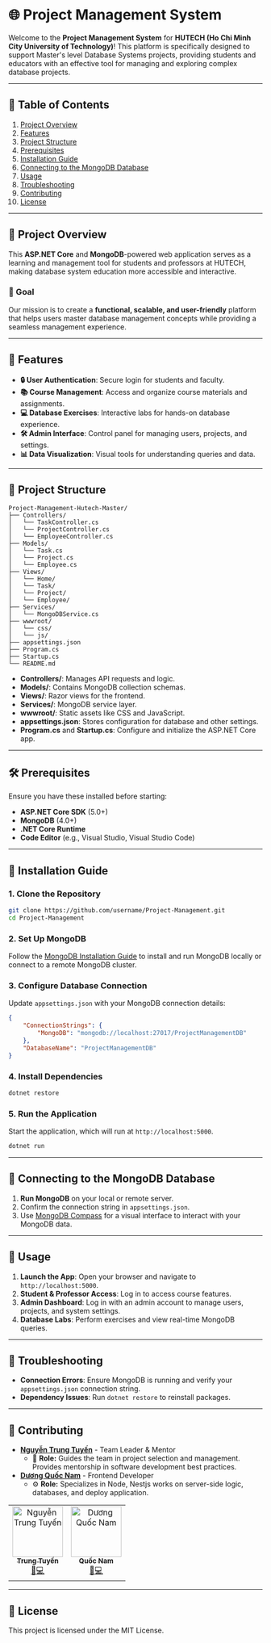 # 🌐 **Project Management System**

Welcome to the **Project Management System** for **HUTECH (Ho Chi Minh City University of Technology)**! This platform is specifically designed to support Master's level Database Systems projects, providing students and educators with an effective tool for managing and exploring complex database projects.

---

## 📜 Table of Contents

1. [Project Overview](#-project-overview)
2. [Features](#-features)
3. [Project Structure](#-project-structure)
4. [Prerequisites](#-prerequisites)
5. [Installation Guide](#-installation-guide)
6. [Connecting to the MongoDB Database](#-connecting-to-the-mongodb-database)
7. [Usage](#-usage)
8. [Troubleshooting](#-troubleshooting)
9. [Contributing](#-contributing)
10. [License](#-license)

---

## 📘 Project Overview

This **ASP.NET Core** and **MongoDB**-powered web application serves as a learning and management tool for students and professors at HUTECH, making database system education more accessible and interactive.

### 🎯 Goal

Our mission is to create a **functional, scalable, and user-friendly** platform that helps users master database management concepts while providing a seamless management experience.

---

## 🚀 Features

- **🔒 User Authentication**: Secure login for students and faculty.
- **📚 Course Management**: Access and organize course materials and assignments.
- **💻 Database Exercises**: Interactive labs for hands-on database experience.
- **🛠️ Admin Interface**: Control panel for managing users, projects, and settings.
- **📊 Data Visualization**: Visual tools for understanding queries and data.

---

## 📂 Project Structure

```plaintext
Project-Management-Hutech-Master/
├── Controllers/
│   └── TaskController.cs
│   └── ProjectController.cs
│   └── EmployeeController.cs
├── Models/
│   └── Task.cs
│   └── Project.cs
│   └── Employee.cs
├── Views/
│   └── Home/
│   └── Task/
│   └── Project/
│   └── Employee/
├── Services/
│   └── MongoDBService.cs
├── wwwroot/
│   └── css/
│   └── js/
├── appsettings.json
├── Program.cs
├── Startup.cs
└── README.md
```

- **Controllers/**: Manages API requests and logic.
- **Models/**: Contains MongoDB collection schemas.
- **Views/**: Razor views for the frontend.
- **Services/**: MongoDB service layer.
- **wwwroot/**: Static assets like CSS and JavaScript.
- **appsettings.json**: Stores configuration for database and other settings.
- **Program.cs** and **Startup.cs**: Configure and initialize the ASP.NET Core app.

---

## 🛠️ Prerequisites

Ensure you have these installed before starting:

- **ASP.NET Core SDK** (5.0+)
- **MongoDB** (4.0+)
- **.NET Core Runtime**
- **Code Editor** (e.g., Visual Studio, Visual Studio Code)

---

## 📝 Installation Guide

### 1. Clone the Repository

```bash
git clone https://github.com/username/Project-Management.git
cd Project-Management
```

### 2. Set Up MongoDB

Follow the [MongoDB Installation Guide](https://docs.mongodb.com/manual/installation/) to install and run MongoDB locally or connect to a remote MongoDB cluster.

### 3. Configure Database Connection

Update `appsettings.json` with your MongoDB connection details:

```json
{
	"ConnectionStrings": {
		"MongoDB": "mongodb://localhost:27017/ProjectManagementDB"
	},
	"DatabaseName": "ProjectManagementDB"
}
```

### 4. Install Dependencies

```bash
dotnet restore
```

### 5. Run the Application

Start the application, which will run at `http://localhost:5000`.

```bash
dotnet run
```

---

## 📡 Connecting to the MongoDB Database

1. **Run MongoDB** on your local or remote server.
2. Confirm the connection string in `appsettings.json`.
3. Use [MongoDB Compass](https://www.mongodb.com/products/compass) for a visual interface to interact with your MongoDB data.

---

## 🔧 Usage

1. **Launch the App**: Open your browser and navigate to `http://localhost:5000`.
2. **Student & Professor Access**: Log in to access course features.
3. **Admin Dashboard**: Log in with an admin account to manage users, projects, and system settings.
4. **Database Labs**: Perform exercises and view real-time MongoDB queries.

---

## 🐞 Troubleshooting

- **Connection Errors**: Ensure MongoDB is running and verify your `appsettings.json` connection string.
- **Dependency Issues**: Run `dotnet restore` to reinstall packages.

---

## 🤝 Contributing

- **[Nguyễn Trung Tuyến](https://github.com/tuyennt12)** - Team Leader & Mentor
  - 📖 **Role:** Guides the team in project selection and management. Provides mentorship in software development best practices.
- **[Dương Quốc Nam](https://github.com/qoucname2202)** - Frontend Developer
  - ⚙️ **Role:** Specializes in Node, Nestjs works on server-side logic, databases, and deploy application.

<table align="center">
  <tbody>
	<tr>
			<td align="center"><a href="https://github.com/tuyennt12"><img src="https://avatars.githubusercontent.com/tuyennt12" width="100px;" alt="Nguyễn Trung Tuyến"/><br/><sub><b>Trung Tuyến</b></sub></a><br/><a href="https://github.com/tuyennt12" title="Document">📝</a><a  href="https://github.com/tuyennt12" title="Code">💻</a></td>
		<td align="center"><a href="https://github.com/qoucname2202"><img src="https://avatars.githubusercontent.com/qoucname2202" width="100px;" alt="Dương Quốc Nam"/><br/><sub><b>Quốc Nam</b></sub></a><br/><a href="https://github.com/qoucname2202" title="Document">📝</a><a href="https://github.com/qoucname2202" title="Code">💻</a></td>
    </tr>
    </tbody>

</table>

---

## 📜 License

This project is licensed under the MIT License.
